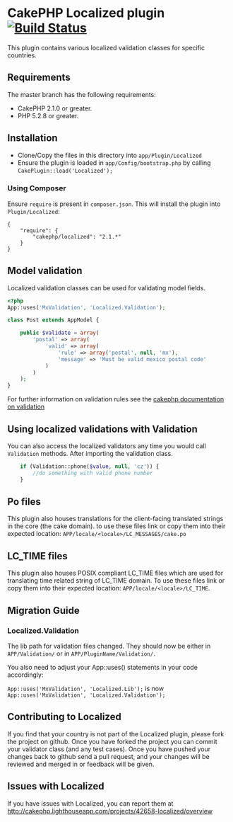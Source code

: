 # CakePHP Localized plugin [![Build Status](https://secure.travis-ci.org/cakephp/localized.png?branch=master)](http://travis-ci.org/cakephp/localized)

This plugin contains various localized validation classes for specific countries.

## Requirements

The master branch has the following requirements:

* CakePHP 2.1.0 or greater.
* PHP 5.2.8 or greater.

## Installation

* Clone/Copy the files in this directory into `app/Plugin/Localized`
* Ensure the plugin is loaded in `app/Config/bootstrap.php` by calling `CakePlugin::load('Localized');`

### Using Composer

Ensure `require` is present in `composer.json`. This will install the plugin into `Plugin/Localized`:

```
{
    "require": {
        "cakephp/localized": "2.1.*"
    }
}
```

## Model validation

Localized validation classes can be used for validating model fields.

```php
<?php
App::uses('MxValidation', 'Localized.Validation');

class Post extends AppModel {

	public $validate = array(
		'postal' => array(
			'valid' => array(
				'rule' => array('postal', null, 'mx'),
				'message' => 'Must be valid mexico postal code'
			)
		)
	);
}
```

For further information on validation rules see the [cakephp documentation on validation](http://book.cakephp.org/2.0/en/models/data-validation.html)

## Using localized validations with Validation

You can also access the localized validators any time you would call `Validation` methods. After importing the validation class.

```php
	if (Validation::phone($value, null, 'cz')) {
		//do something with valid phone number
	}
```

## Po files

This plugin also houses translations for the client-facing translated strings in the core (the cake domain). to use these files link or copy them
into their expected location: `APP/locale/<locale>/LC_MESSAGES/cake.po`

## LC_TIME files

This plugin also houses POSIX compliant LC_TIME files which are used for translating
time related string of LC_TIME domain. To use these files link or copy them into
their expected location: `APP/locale/<locale>/LC_TIME`.

## Migration Guide

### Localized.Validation

The lib path for validation files changed. They should now be either in `APP/Validation/` or in `APP/PluginName/Validation/`.

You also need to adjust your App::uses() statements in your code accordingly:

`App::uses('MxValidation', 'Localized.Lib');` is now `App::uses('MxValidation', 'Localized.Validation');`

## Contributing to Localized

If you find that your country is not part of the Localized plugin, please fork the project on github.  Once you have forked the project you can commit your validator class (and any test cases).  Once you have pushed your changes back to github send a pull request, and your changes will be reviewed and merged in or feedback will be given.

## Issues with Localized

If you have issues with Localized, you can report them at http://cakephp.lighthouseapp.com/projects/42658-localized/overview
